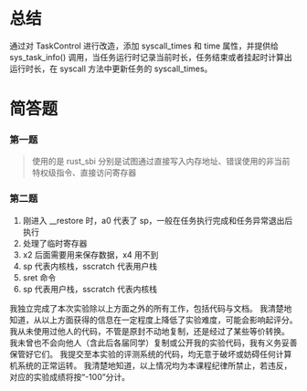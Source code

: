 # 总结
通过对 TaskControl 进行改造，添加 syscall_times 和 time 属性，并提供给 sys_task_info() 调用，当任务运行时记录当前时长，任务结束或者挂起时计算出运行时长，在 syscall 方法中更新任务的 syscall_times。

# 简答题

### 第一题
> 使用的是 rust_sbi
分别是试图通过直接写入内存地址、错误使用的非当前特权级指令、直接访问寄存器

### 第二题
1. 刚进入 __restore 时，a0 代表了 sp，一般在任务执行完成和任务异常退出后执行
2. 处理了临时寄存器
3. x2 后面需要用来保存数据，x4 用不到
4. sp 代表内核栈，sscratch 代表用户栈
5. sret 命令
6. sp 代表用户栈，sscratch 代表内核栈

我独立完成了本次实验除以上方面之外的所有工作，包括代码与文档。 我清楚地知道，从以上方面获得的信息在一定程度上降低了实验难度，可能会影响起评分。
我从未使用过他人的代码，不管是原封不动地复制，还是经过了某些等价转换。 我未曾也不会向他人（含此后各届同学）复制或公开我的实验代码，我有义务妥善保管好它们。 我提交至本实验的评测系统的代码，均无意于破坏或妨碍任何计算机系统的正常运转。 我清楚地知道，以上情况均为本课程纪律所禁止，若违反，对应的实验成绩将按“-100”分计。

